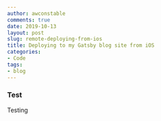 ```yaml
---
author: awconstable
comments: true
date: 2019-10-13
layout: post
slug: remote-deploying-from-ios
title: Deploying to my Gatsby blog site from iOS
categories:
- Code
tags:
- blog
---
```


### Test
Testing
